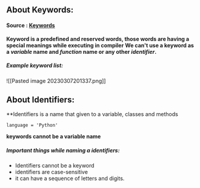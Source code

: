## About Keywords:

#### Source : [Keywords](https://www.programiz.com/python-programming/keywords-identifier)

**Keyword is a predefined and reserved words, those words are having a special meanings while executing in compiler**
**We can't use a keyword as a *variable* name and *function* name or any other *identifier*.**

##### Example keyword list:

![[Pasted image 20230307201337.png]]

## About Identifiers:

**Identifiers is a name that given to a variable, classes and methods

```
language = 'Python'
```

**keywords cannot be a variable name**

##### Important things while naming a identifiers:
* Identifiers cannot be a keyword
* identifiers are case-sensitive
* it can have a sequence of letters and digits.